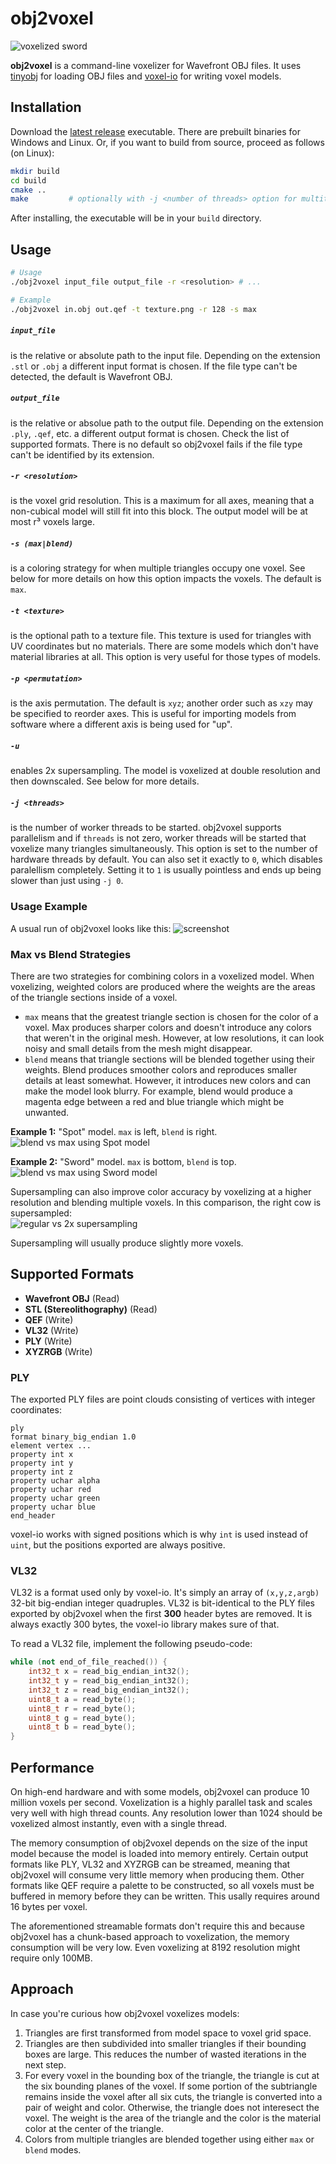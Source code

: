 # obj2voxel

![voxelized sword](img/sword_voxelized.png)

**obj2voxel** is a command-line voxelizer for Wavefront OBJ files.
It uses [tinyobj](https://github.com/tinyobjloader/tinyobjloader) for loading OBJ files and [voxel-io](https://github.com/Eisenwave/voxel-io) for writing voxel models.

## Installation

Download the [latest release](https://github.com/eisenwave/obj2voxel/releases) executable.
There are prebuilt binaries for Windows and Linux.
Or, if you want to build from source, proceed as follows (on Linux):

```sh
mkdir build
cd build
cmake ..
make         # optionally with -j <number of threads> option for multithreaded compile
```
After installing, the executable will be in your `build` directory.

## Usage

```sh
# Usage
./obj2voxel input_file output_file -r <resolution> # ...

# Example
./obj2voxel in.obj out.qef -t texture.png -r 128 -s max
```

##### `input_file`
is the relative or absolute path to the input file.
Depending on the extension `.stl` or `.obj` a different input format is chosen.
If the file type can't be detected, the default is Wavefront OBJ.
  
##### `output_file`
is the relative or absolue path to the output file.
Depending on the extension `.ply`, `.qef`, etc. a different output format is chosen.
Check the list of supported formats.
There is no default so obj2voxel fails if the file type can't be identified by its extension.

##### `-r <resolution>`
is the voxel grid resolution.
This is a maximum for all axes, meaning that a non-cubical model will still fit into this block.
The output model will be at most r³ voxels large.

##### `-s (max|blend)`
is a coloring strategy for when multiple triangles occupy one voxel.
See below for more details on how this option impacts the voxels.
The default is `max`.

##### `-t <texture>`
is the optional path to a texture file.
This texture is used for triangles with UV coordinates but no materials.
There are some models which don't have material libraries at all.
This option is very useful for those types of models.

##### `-p <permutation>`
is the axis permutation.
The default is `xyz`; another order such as `xzy` may be specified to reorder axes.
This is useful for importing models from software where a different axis is being used for "up".

##### `-u`
enables 2x supersampling.
The model is voxelized at double resolution and then downscaled.
See below for more details.

##### `-j <threads>`
is the number of worker threads to be started.
obj2voxel supports parallelism and if `threads` is not zero, worker threads will be started that voxelize many triangles simultaneously.
This option is set to the number of hardware threads by default.
You can also set it exactly to `0`, which disables paralellism completely.
Setting it to `1` is usually pointless and ends up being slower than just using `-j 0`.

### Usage Example

A usual run of obj2voxel looks like this:
![screenshot](img/terminal_screenshot.png)

### Max vs Blend Strategies

There are two strategies for combining colors in a voxelized model.
When voxelizing, weighted colors are produced where the weights are the areas of the triangle sections inside of a
voxel.

- `max` means that the greatest triangle section is chosen for the color of a voxel.
  Max produces sharper colors and doesn't introduce any colors that weren't in the original mesh.
  However, at low resolutions, it can look noisy and small details from the mesh might disappear.
- `blend` means that triangle sections will be blended together using their weights.
  Blend produces smoother colors and reproduces smaller details at least somewhat.
  However, it introduces new colors and can make the model look blurry.
  For example, blend would produce a magenta edge between a red and blue triangle which might be unwanted.

**Example 1:** "Spot" model. `max` is left, `blend` is right.<br>
![blend vs max using Spot model](img/blend_vs_max_spot.png)

**Example 2:** "Sword" model. `max` is bottom, `blend` is top.<br>
![blend vs max using Sword model](img/blend_vs_max_sword.png)

Supersampling can also improve color accuracy by voxelizing at a higher resolution and blending multiple voxels.
In this comparison, the right cow is supersampled:<br>
![regular vs 2x supersampling](img/supersampling_spot.png)

Supersampling will usually produce slightly more voxels.
  
## Supported Formats

- **Wavefront OBJ** (Read)
- **STL (Stereolithography)** (Read)
- **QEF** (Write)
- **VL32** (Write)
- **PLY** (Write)
- **XYZRGB** (Write)

### PLY

The exported PLY files are point clouds consisting of vertices with integer coordinates:
```ply
ply
format binary_big_endian 1.0
element vertex ...
property int x
property int y
property int z
property uchar alpha
property uchar red
property uchar green
property uchar blue
end_header
```
voxel-io works with signed positions which is why `int` is used instead of `uint`, but the positions exported are always
positive.

### VL32

VL32 is a format used only by voxel-io.
It's simply an array of `(x,y,z,argb)` 32-bit big-endian integer quadruples.
VL32 is bit-identical to the PLY files exported by obj2voxel when the first **300** header bytes are removed.
It is always exactly 300 bytes, the voxel-io library makes sure of that.

To read a VL32 file, implement the following pseudo-code:
```cpp
while (not end_of_file_reached()) {
    int32_t x = read_big_endian_int32();
    int32_t y = read_big_endian_int32();
    int32_t z = read_big_endian_int32();
    uint8_t a = read_byte();
    uint8_t r = read_byte();
    uint8_t g = read_byte();
    uint8_t b = read_byte();
}
```

## Performance

On high-end hardware and with some models, obj2voxel can produce 10 million voxels per second.
Voxelization is a highly parallel task and scales very well with high thread counts.
Any resolution lower than 1024 should be voxelized almost instantly, even with a single thread.

The memory consumption of obj2voxel depends on the size of the input model because the model is loaded into memory entirely.
Certain output formats like PLY, VL32 and XYZRGB can be streamed, meaning that obj2voxel will consume very little memory when producing them.
Other formats like QEF require a palette to be constructed, so all voxels must be buffered in memory before they can be written.
This usally requires around 16 bytes per voxel.

The aforementioned streamable formats don't require this and because obj2voxel has a chunk-based approach to voxelization, the memory consumption will be very low.
Even voxelizing at 8192 resolution might require only 100MB.

## Approach

In case you're curious how obj2voxel voxelizes models:
1. Triangles are first transformed from model space to voxel grid space.
2. Triangles are then subdivided into smaller triangles if their bounding boxes are large.
   This reduces the number of wasted iterations in the next step.
3. For every voxel in the bounding box of the triangle, the triangle is cut at the six bounding planes of the voxel.
   If some portion of the subtriangle remains inside the voxel after all six cuts, the triangle is converted into a pair of weight and color.
   Otherwise, the triangle does not interesect the voxel.
   The weight is the area of the triangle and the color is the material color at the center of the triangle.
4. Colors from multiple triangles are blended together using either `max` or `blend` modes.
